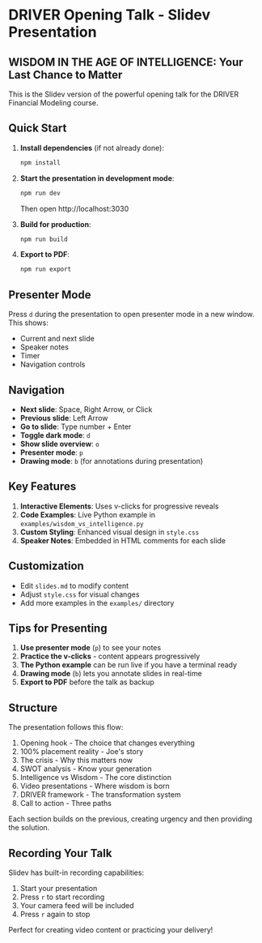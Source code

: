 # DRIVER Opening Talk - Slidev Presentation

## WISDOM IN THE AGE OF INTELLIGENCE: Your Last Chance to Matter

This is the Slidev version of the powerful opening talk for the DRIVER Financial Modeling course.

## Quick Start

1. **Install dependencies** (if not already done):
   ```bash
   npm install
   ```

2. **Start the presentation in development mode**:
   ```bash
   npm run dev
   ```
   Then open http://localhost:3030

3. **Build for production**:
   ```bash
   npm run build
   ```

4. **Export to PDF**:
   ```bash
   npm run export
   ```

## Presenter Mode

Press `d` during the presentation to open presenter mode in a new window. This shows:
- Current and next slide
- Speaker notes
- Timer
- Navigation controls

## Navigation

- **Next slide**: Space, Right Arrow, or Click
- **Previous slide**: Left Arrow
- **Go to slide**: Type number + Enter
- **Toggle dark mode**: `d`
- **Show slide overview**: `o`
- **Presenter mode**: `p`
- **Drawing mode**: `b` (for annotations during presentation)

## Key Features

1. **Interactive Elements**: Uses v-clicks for progressive reveals
2. **Code Examples**: Live Python example in `examples/wisdom_vs_intelligence.py`
3. **Custom Styling**: Enhanced visual design in `style.css`
4. **Speaker Notes**: Embedded in HTML comments for each slide

## Customization

- Edit `slides.md` to modify content
- Adjust `style.css` for visual changes
- Add more examples in the `examples/` directory

## Tips for Presenting

1. **Use presenter mode** (`p`) to see your notes
2. **Practice the v-clicks** - content appears progressively
3. **The Python example** can be run live if you have a terminal ready
4. **Drawing mode** (`b`) lets you annotate slides in real-time
5. **Export to PDF** before the talk as backup

## Structure

The presentation follows this flow:
1. Opening hook - The choice that changes everything
2. 100% placement reality - Joe's story
3. The crisis - Why this matters now
4. SWOT analysis - Know your generation
5. Intelligence vs Wisdom - The core distinction
6. Video presentations - Where wisdom is born
7. DRIVER framework - The transformation system
8. Call to action - Three paths

Each section builds on the previous, creating urgency and then providing the solution.

## Recording Your Talk

Slidev has built-in recording capabilities:
1. Start your presentation
2. Press `r` to start recording
3. Your camera feed will be included
4. Press `r` again to stop

Perfect for creating video content or practicing your delivery!